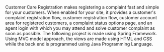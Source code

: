 Customer Care Registration makes registering a complaint fast and simple for your customers. When enabled for your site, it provides a customer's complaint registration flow, customer registration flow, customer account area for registered customers, a complaint status options page, and an agent login with which you may attend and solve customer complaint as soon as possible. The following project is made using Spring Framework. Using MVC model approach, the views are made using HTML and CSS while the back end is programmed using Java Programming Language.
